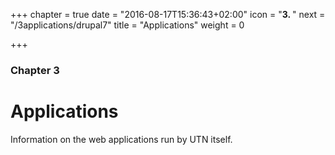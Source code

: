 +++
chapter = true
date = "2016-08-17T15:36:43+02:00"
icon = "<b>3. </b>"
next = "/3applications/drupal7"
title = "Applications"
weight = 0

+++

### Chapter 3

# Applications

Information on the web applications run by UTN itself.
